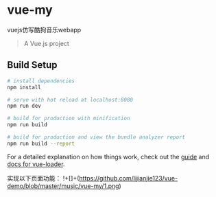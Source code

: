 # vue-my

vuejs仿写酷狗音乐webapp


> A Vue.js project

## Build Setup

``` bash
# install dependencies
npm install

# serve with hot reload at localhost:8080
npm run dev

# build for production with minification
npm run build

# build for production and view the bundle analyzer report
npm run build --report
```

For a detailed explanation on how things work, check out the [guide](http://vuejs-templates.github.io/webpack/) and [docs for vue-loader](http://vuejs.github.io/vue-loader).

实现以下页面功能：
!+[]+(https://github.com/lijianjie123/vue-demo/blob/master/music/vue-my/1.png)
